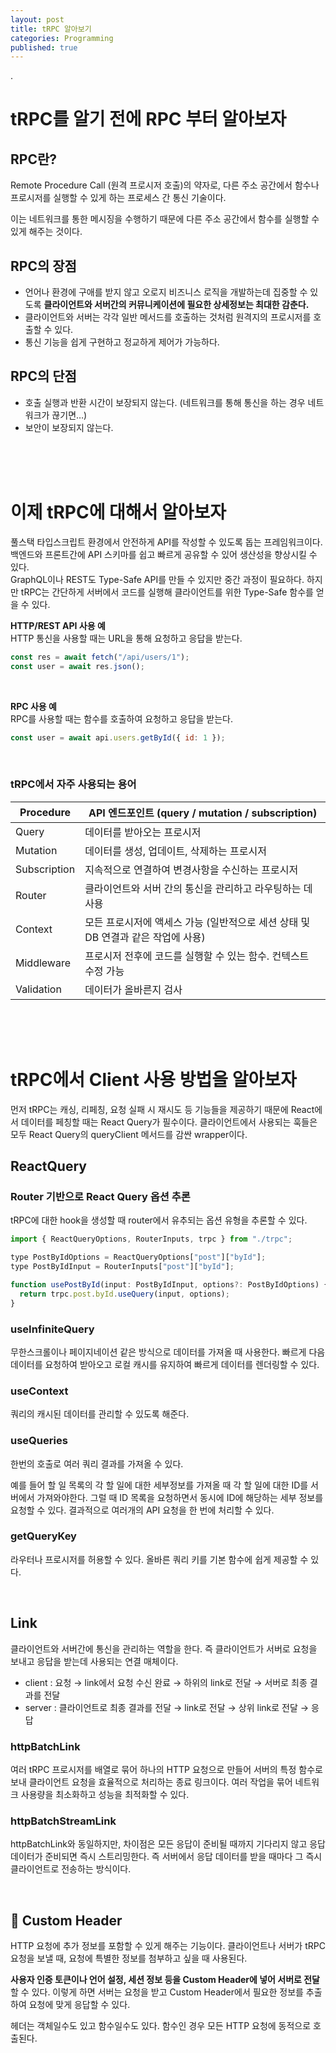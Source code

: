 ```yaml
---
layout: post
title: tRPC 알아보기
categories: Programming
published: true
---
```


.

# tRPC를 알기 전에 RPC 부터 알아보자

## RPC란?

Remote Procedure Call (원격 프로시저 호출)의 약자로, 다른 주소 공간에서 함수나 프로시저를 실행할 수 있게 하는 프로세스 간 통신 기술이다.

이는 네트워크를 통한 메시징을 수행하기 때문에 다른 주소 공간에서 함수를 실행할 수 있게 해주는 것이다.

## RPC의 장점

- 언어나 환경에 구애를 받지 않고 오로지 비즈니스 로직을 개발하는데 집중할 수 있도록 **클라이언트와 서버간의 커뮤니케이션에 필요한 상세정보는 최대한 감춘다.**
- 클라이언트와 서버는 각각 일반 메서드를 호출하는 것처럼 원격지의 프로시저를 호출할 수 있다.
- 통신 기능을 쉽게 구현하고 정교하게 제어가 가능하다.

## RPC의 단점

- 호출 실행과 반환 시간이 보장되지 않는다. (네트워크를 통해 통신을 하는 경우 네트워크가 끊기면…)
- 보안이 보장되지 않는다.

<br/>
<br/>
<br/>

# 이제 tRPC에 대해서 알아보자

풀스택 타입스크립트 환경에서 안전하게 API를 작성할 수 있도록 돕는 프레임워크이다. <br/>
백엔드와 프론트간에 API 스키마를 쉽고 빠르게 공유할 수 있어 생산성을 향상시킬 수 있다. <br/>
GraphQL이나 REST도 Type-Safe API를 만들 수 있지만 중간 과정이 필요하다.
하지만 tRPC는 간단하게 서버에서 코드를 실행해 클라이언트를 위한 Type-Safe 함수를 얻을 수 있다.

**HTTP/REST API 사용 예** <br/>
HTTP 통신을 사용할 때는 URL을 통해 요청하고 응답을 받는다.

```jsx
const res = await fetch("/api/users/1");
const user = await res.json();
```

<br/>

**RPC 사용 예** <br/>
RPC를 사용할 때는 함수를 호출하여 요청하고 응답을 받는다.

```jsx
const user = await api.users.getById({ id: 1 });
```

<br/>

### tRPC에서 자주 사용되는 용어

| Procedure    | API 엔드포인트 (query / mutation / subscription)                                 |
| ------------ | -------------------------------------------------------------------------------- |
| Query        | 데이터를 받아오는 프로시저                                                       |
| Mutation     | 데이터를 생성, 업데이트, 삭제하는 프로시저                                       |
| Subscription | 지속적으로 연결하여 변경사항을 수신하는 프로시저                                 |
| Router       | 클라이언트와 서버 간의 통신을 관리하고 라우팅하는 데 사용                        |
| Context      | 모든 프로시저에 액세스 가능 (일반적으로 세션 상태 및 DB 연결과 같은 작업에 사용) |
| Middleware   | 프로시저 전후에 코드를 실행할 수 있는 함수. 컨텍스트 수정 가능                   |
| Validation   | 데이터가 올바른지 검사                                                           |

<br/>
<br/>
<br/>

# tRPC에서 Client 사용 방법을 알아보자

먼저 tRPC는 캐싱, 리페칭, 요청 실패 시 재시도 등 기능들을 제공하기 때문에 React에서 데이터를 페칭할 때는 React Query가 필수이다. 클라이언트에서 사용되는 훅들은 모두 React Query의 queryClient 메서드를 감싼 wrapper이다.

## ReactQuery

### Router 기반으로 React Query 옵션 추론

tRPC에 대한 hook을 생성할 때 router에서 유추되는 옵션 유형을 추론할 수 있다.

```jsx
import { ReactQueryOptions, RouterInputs, trpc } from "./trpc";

type PostByIdOptions = ReactQueryOptions["post"]["byId"];
type PostByIdInput = RouterInputs["post"]["byId"];

function usePostById(input: PostByIdInput, options?: PostByIdOptions) {
  return trpc.post.byId.useQuery(input, options);
}
```

### useInfiniteQuery

무한스크롤이나 페이지네이션 같은 방식으로 데이터를 가져올 때 사용한다. 빠르게 다음 데이터를 요청하여 받아오고 로컬 캐시를 유지하여 빠르게 데이터를 렌더링할 수 있다.

### useContext

쿼리의 캐시된 데이터를 관리할 수 있도록 해준다.

### useQueries

한번의 호출로 여러 쿼리 결과를 가져올 수 있다.

예를 들어 할 일 목록의 각 할 일에 대한 세부정보를 가져올 때 각 할 일에 대한 ID를 서버에서 가져와야한다. 그럴 때 ID 목록을 요청하면서 동시에 ID에 해당하는 세부 정보를 요청할 수 있다. 결과적으로 여러개의 API 요청을 한 번에 처리할 수 있다.

### getQueryKey

라우터나 프로시저를 허용할 수 있다. 올바른 쿼리 키를 기본 함수에 쉽게 제공할 수 있다.

<br/>

## Link

클라이언트와 서버간에 통신을 관리하는 역할을 한다. 즉 클라이언트가 서버로 요청을 보내고 응답을 받는데 사용되는 연결 매체이다.

- client : 요청 → link에서 요청 수신 완료 → 하위의 link로 전달 → 서버로 최종 결과를 전달
- server : 클라이언트로 최종 결과를 전달 → link로 전달 → 상위 link로 전달 → 응답

### httpBatchLink

여러 tRPC 프로시저를 배열로 묶어 하나의 HTTP 요청으로 만들어 서버의 특정 함수로 보내 클라이언트 요청을 효율적으로 처리하는 종료 링크이다. 여러 작업을 묶어 네트워크 사용량을 최소화하고 성능을 최적화할 수 있다.

### httpBatchStreamLink

httpBatchLink와 동일하지만, 차이점은 모든 응답이 준비될 때까지 기다리지 않고 응답 데이터가 준비되면 즉시 스트리밍한다. 즉 서버에서 응답 데이터를 받을 때마다 그 즉시 클라이언트로 전송하는 방식이다.

<br/>

## 📌 Custom Header

HTTP 요청에 추가 정보를 포함할 수 있게 해주는 기능이다. 클라이언트나 서버가 tRPC 요청을 보낼 때, 요청에 특별한 정보를 첨부하고 싶을 때 사용된다.

**사용자 인증 토큰이나 언어 설정, 세션 정보 등을 Custom Header에 넣어 서버로 전달**할 수 있다. 이렇게 하면 서버는 요청을 받고 Custom Header에서 필요한 정보를 추출하여 요청에 맞게 응답할 수 있다.

헤더는 객체일수도 있고 함수일수도 있다. 함수인 경우 모든 HTTP 요청에 동적으로 호출된다.
